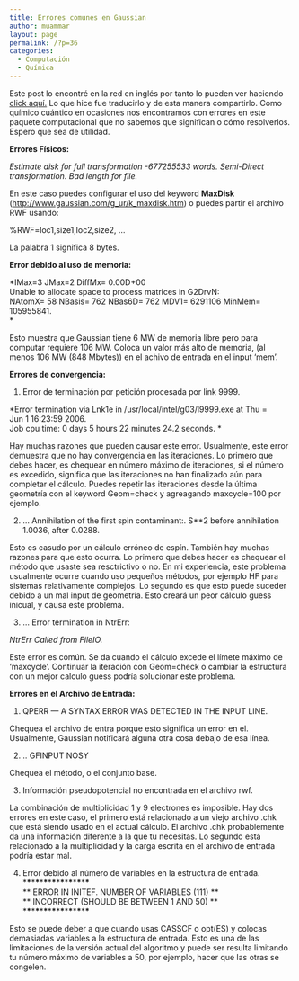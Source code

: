 ```yaml
---
title: Errores comunes en Gaussian
author: muammar
layout: page
permalink: /?p=36
categories:
  - Computación
  - Química
---
```

Este post lo encontré en la red en inglés por tanto lo pueden ver haciendo <a title="Common Errors in Gaussian" href="http://superbeton.wordpress.com/2007/07/08/gaussian-error-messages/" target="blank'">click aquí.</a> Lo que hice fue traducirlo y de esta manera compartirlo. Como químico cuántico en ocasiones nos encontramos con errores en este paquete computacional que no sabemos que significan o cómo resolverlos. Espero que sea de utilidad.

**Errores Físicos:**

*Estimate disk for full transformation -677255533 words. Semi-Direct transformation. Bad length for file.*

En este caso puedes configurar el uso del keyword **MaxDisk** (<a href="http://www.gaussian.com/g_ur/k_maxdisk.htm" target="blank&quot;">http://www.gaussian.com/g_ur/k_maxdisk.htm</a>) o puedes partir el archivo RWF usando:

%RWF=loc1,size1,loc2,size2, …

La palabra 1 significa 8 bytes.

**Error debido al uso de memoria:**

*IMax=3 JMax=2 DiffMx= 0.00D+00  
Unable to allocate space to process matrices in G2DrvN:  
NAtomX= 58 NBasis= 762 NBas6D= 762 MDV1= 6291106 MinMem= 105955841.  
*

Esto muestra que Gaussian tiene 6 MW de memoria libre pero para computar requiere 106 MW. Coloca un valor más alto de memoria, (al menos 106 MW (848 Mbytes)) en el achivo de entrada en el input ‘mem’.

**Errores de convergencia:**

1. Error de terminación por petición procesada por link 9999.

*Error termination via Lnk1e in /usr/local/intel/g03/l9999.exe at Thu =  
Jun 1 16:23:59 2006.  
Job cpu time: 0 days 5 hours 22 minutes 24.2 seconds. *

Hay muchas razones que pueden causar este error. Usualmente, este error demuestra que no hay convergencia en las iteraciones. Lo primero que debes hacer, es chequear en número máximo de iteraciones, si el número es excedido, significa que las iteraciones no han finalizado aún para completar el cálculo. Puedes repetir las iteraciones desde la última geometría con el keyword Geom=check y agreagando maxcycle=100 por ejemplo.

2. … Annihilation of the first spin contaminant:. S**2 before annihilation 1.0036, after 0.0288.

Esto es casudo por un cálculo erróneo de espín. También hay muchas razones para que esto ocurra. Lo primero que debes hacer es chequear el método que usaste sea resctrictivo o no. En mi experiencia, este problema usualmente ocurre cuando uso pequeños métodos, por ejemplo HF para sistemas relativamente complejos. Lo segundo es que esto puede suceder debido a un mal input de geometría. Esto creará un peor cálculo guess inicual, y causa este problema.

3. … Error termination in NtrErr:

*NtrErr Called from FileIO.*

Este error es común. Se da cuando el cálculo excede el límete máximo de ‘maxcycle’. Continuar la iteración con Geom=check o cambiar la estructura con un mejor calculo guess podría solucionar este problema.

**Errores en el Archivo de Entrada:**

1. QPERR — A SYNTAX ERROR WAS DETECTED IN THE INPUT LINE.

Chequea el archivo de entra porque esto significa un error en el. Usualmente, Gaussian notificará alguna otra cosa debajo de esa línea.

2. .. GFINPUT NOSY

Chequea el método, o el conjunto base.

3. Información pseudopotencial no encontrada en el archivo rwf.

La combinación de multiplicidad 1 y 9 electrones es imposible. Hay dos errores en este caso, el primero está relacionado a un viejo archivo .chk que está siendo usado en el actual cálculo. El archivo .chk probablemente da una información diferente a la que tu necesitas. Lo segundo está relacionado a la multiplicidad y la carga escrita en el archivo de entrada podría estar mal.

4. Error debido al número de variables en la estructura de entrada.  
\***\***\***\***\***\***\***\***\***\***\***\***\***\***\***\***  
\*\* ERROR IN INITEF. NUMBER OF VARIABLES (111) \*\*  
\*\* INCORRECT (SHOULD BE BETWEEN 1 AND 50) \*\*  
\***\***\***\***\***\***\***\***\***\***\***\***\***\***\***\***

Esto se puede deber a que cuando usas CASSCF o opt(ES) y colocas demasiadas variables a la estructura de entrada. Esto es una de las limitaciones de la versión actual del algoritmo y puede ser resulta limitando tu número máximo de variables a 50, por ejemplo, hacer que las otras se congelen.
